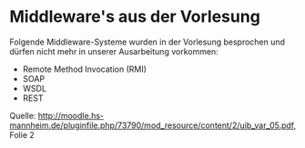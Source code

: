 # Middleware's aus der Vorlesung
Folgende Middleware-Systeme wurden in der Vorlesung besprochen und dürfen nicht mehr in unserer Ausarbeitung vorkommen:
* Remote Method Invocation (RMI)
* SOAP
* WSDL
* REST

Quelle: http://moodle.hs-mannheim.de/pluginfile.php/73790/mod_resource/content/2/uib_var_05.pdf, Folie 2
